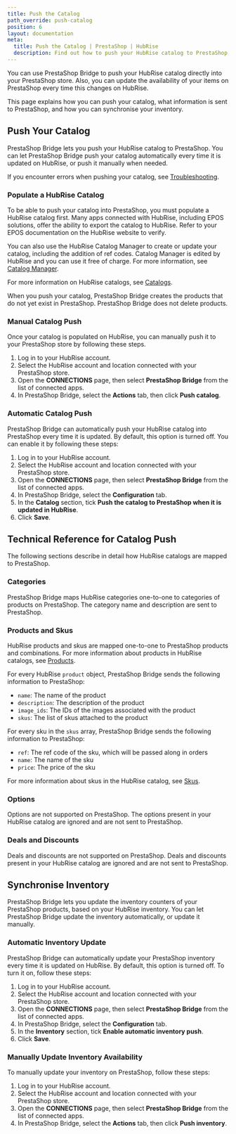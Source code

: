 ```yaml
---
title: Push the Catalog
path_override: push-catalog
position: 6
layout: documentation
meta:
  title: Push the Catalog | PrestaShop | HubRise
  description: Find out how to push your HubRise catalog to PrestaShop, how items and options are encoded, and which features are supported.
---
```


You can use PrestaShop Bridge to push your HubRise catalog directly into your PrestaShop store. Also, you can update the availability of your items on PrestaShop every time this changes on HubRise.

This page explains how you can push your catalog, what information is sent to PrestaShop, and how you can synchronise your inventory.

## Push Your Catalog

PrestaShop Bridge lets you push your HubRise catalog to PrestaShop. You can let PrestaShop Bridge push your catalog automatically every time it is updated on HubRise, or push it manually when needed.

If you encounter errors when pushing your catalog, see [Troubleshooting](/apps/prestashop/troubleshooting#push-catalog-errors).

### Populate a HubRise Catalog

To be able to push your catalog into PrestaShop, you must populate a HubRise catalog first. Many apps connected with HubRise, including EPOS solutions, offer the ability to export the catalog to HubRise. Refer to your EPOS documentation on the HubRise website to verify.

You can also use the HubRise Catalog Manager to create or update your catalog, including the addition of ref codes. Catalog Manager is edited by HubRise and you can use it free of charge. For more information, see [Catalog Manager](/apps/catalog-manager/overview).

For more information on HubRise catalogs, see [Catalogs](/docs/catalog).

When you push your catalog, PrestaShop Bridge creates the products that do not yet exist in PrestaShop.
PrestaShop Bridge does not delete products.

### Manual Catalog Push

Once your catalog is populated on HubRise, you can manually push it to your PrestaShop store by following these steps.

1. Log in to your HubRise account.
1. Select the HubRise account and location connected with your PrestaShop store.
1. Open the **CONNECTIONS** page, then select **PrestaShop Bridge** from the list of connected apps.
1. In PrestaShop Bridge, select the **Actions** tab, then click **Push catalog**.

### Automatic Catalog Push

PrestaShop Bridge can automatically push your HubRise catalog into PrestaShop every time it is updated. By default, this option is turned off. You can enable it by following these steps:

1. Log in to your HubRise account.
1. Select the HubRise account and location connected with your PrestaShop store.
1. Open the **CONNECTIONS** page, then select **PrestaShop Bridge** from the list of connected apps.
1. In PrestaShop Bridge, select the **Configuration** tab.
1. In the **Catalog** section, tick **Push the catalog to PrestaShop when it is updated in HubRise**.
1. Click **Save**.

## Technical Reference for Catalog Push

The following sections describe in detail how HubRise catalogs are mapped to PrestaShop.

### Categories

PrestaShop Bridge maps HubRise categories one-to-one to categories of products on PrestaShop. The category name and description are sent to PrestaShop.

### Products and Skus

HubRise products and skus are mapped one-to-one to PrestaShop products and combinations.
For more information about products in HubRise catalogs, see [Products](/developers/api/catalogs#products).

For every HubRise `product` object, PrestaShop Bridge sends the following information to PrestaShop:

- `name`: The name of the product
- `description`: The description of the product
- `image_ids`: The IDs of the images associated with the product
- `skus`: The list of skus attached to the product

For every sku in the `skus` array, PrestaShop Bridge sends the following information to PrestaShop:

- `ref`: The ref code of the sku, which will be passed along in orders
- `name`: The name of the sku
- `price`: The price of the sku

For more information about skus in the HubRise catalog, see [Skus](/developers/api/catalogs#skus).

### Options

Options are not supported on PrestaShop. The options present in your HubRise catalog are ignored and are not sent to PrestaShop.

### Deals and Discounts

Deals and discounts are not supported on PrestaShop. Deals and discounts present in your HubRise catalog are ignored and are not sent to PrestaShop.

## Synchronise Inventory

PrestaShop Bridge lets you update the inventory counters of your PrestaShop products, based on your HubRise inventory. You can let PrestaShop Bridge update the inventory automatically, or update it manually.

### Automatic Inventory Update

PrestaShop Bridge can automatically update your PrestaShop inventory every time it is updated on HubRise. By default, this option is turned off. To turn it on, follow these steps:

1. Log in to your HubRise account.
2. Select the HubRise account and location connected with your PrestaShop store.
3. Open the **CONNECTIONS** page, then select **PrestaShop Bridge** from the list of connected apps.
4. In PrestaShop Bridge, select the **Configuration** tab.
5. In the **Inventory** section, tick **Enable automatic inventory push**.
6. Click **Save**.

### Manually Update Inventory Availability

To manually update your inventory on PrestaShop, follow these steps:

1. Log in to your HubRise account.
1. Select the HubRise account and location connected with your PrestaShop store.
1. Open the **CONNECTIONS** page, then select **PrestaShop Bridge** from the list of connected apps.
1. In PrestaShop Bridge, select the **Actions** tab, then click **Push inventory**.
